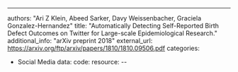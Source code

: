 ---
authors: "Ari Z Klein, Abeed Sarker, Davy Weissenbacher, Graciela Gonzalez-Hernandez"
title: "Automatically Detecting Self-Reported Birth Defect Outcomes on Twitter for Large-scale Epidemiological Research."
additional_info: "arXiv preprint 2018"
external_url: https://arxiv.org/ftp/arxiv/papers/1810/1810.09506.pdf
categories:
  - Social Media
data:
code:
resource:
--
